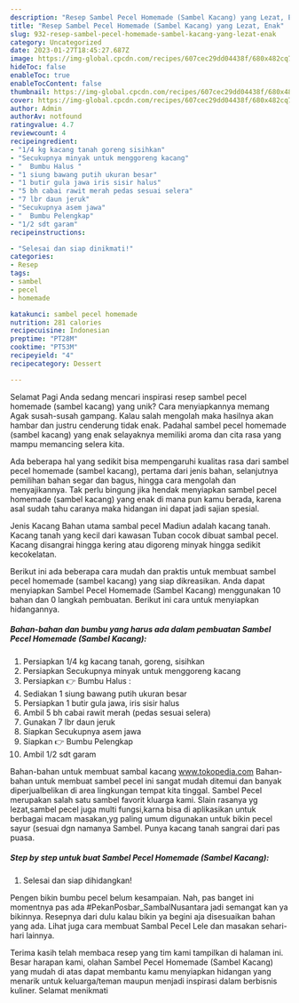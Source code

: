 ```yaml
---
description: "Resep Sambel Pecel Homemade (Sambel Kacang) yang Lezat, Enak"
title: "Resep Sambel Pecel Homemade (Sambel Kacang) yang Lezat, Enak"
slug: 932-resep-sambel-pecel-homemade-sambel-kacang-yang-lezat-enak
category: Uncategorized
date: 2023-01-27T18:45:27.687Z
image: https://img-global.cpcdn.com/recipes/607cec29dd04438f/680x482cq70/sambel-pecel-homemade-sambel-kacang-foto-resep-utama.jpg
hideToc: false
enableToc: true
enableTocContent: false
thumbnail: https://img-global.cpcdn.com/recipes/607cec29dd04438f/680x482cq70/sambel-pecel-homemade-sambel-kacang-foto-resep-utama.jpg
cover: https://img-global.cpcdn.com/recipes/607cec29dd04438f/680x482cq70/sambel-pecel-homemade-sambel-kacang-foto-resep-utama.jpg
author: Admin
authorAv: notfound
ratingvalue: 4.7
reviewcount: 4
recipeingredient:
- "1/4 kg kacang tanah goreng sisihkan"
- "Secukupnya minyak untuk menggoreng kacang"
- "  Bumbu Halus "
- "1 siung bawang putih ukuran besar"
- "1 butir gula jawa iris sisir halus"
- "5 bh cabai rawit merah pedas sesuai selera"
- "7 lbr daun jeruk"
- "Secukupnya asem jawa"
- "  Bumbu Pelengkap"
- "1/2 sdt garam"
recipeinstructions:

- "Selesai dan siap dinikmati!"
categories:
- Resep
tags:
- sambel
- pecel
- homemade

katakunci: sambel pecel homemade 
nutrition: 281 calories
recipecuisine: Indonesian
preptime: "PT28M"
cooktime: "PT53M"
recipeyield: "4"
recipecategory: Dessert

---
```



Selamat Pagi Anda sedang mencari inspirasi resep sambel pecel homemade (sambel kacang) yang unik? Cara menyiapkannya memang Agak susah-susah gampang. Kalau salah mengolah maka hasilnya akan hambar dan justru cenderung tidak enak. Padahal sambel pecel homemade (sambel kacang) yang enak selayaknya memiliki aroma dan cita rasa yang mampu memancing selera kita.


Ada beberapa hal yang sedikit bisa mempengaruhi kualitas rasa dari sambel pecel homemade (sambel kacang), pertama dari jenis bahan, selanjutnya pemilihan bahan segar dan bagus, hingga cara mengolah dan menyajikannya. Tak perlu bingung jika hendak menyiapkan sambel pecel homemade (sambel kacang) yang enak di mana pun kamu berada, karena asal sudah tahu caranya maka hidangan ini dapat jadi sajian spesial.

Jenis Kacang Bahan utama sambal pecel Madiun adalah kacang tanah. Kacang tanah yang kecil dari kawasan Tuban cocok dibuat sambal pecel. Kacang disangrai hingga kering atau digoreng minyak hingga sedikit kecokelatan.


Berikut ini ada beberapa cara mudah dan praktis untuk membuat sambel pecel homemade (sambel kacang) yang siap dikreasikan. Anda dapat menyiapkan Sambel Pecel Homemade (Sambel Kacang) menggunakan 10 bahan dan 0 langkah pembuatan. Berikut ini cara untuk menyiapkan hidangannya.

<!--inarticleads1-->

##### Bahan-bahan dan bumbu yang harus ada dalam pembuatan Sambel Pecel Homemade (Sambel Kacang):

1. Persiapkan 1/4 kg kacang tanah, goreng, sisihkan
1. Persiapkan Secukupnya minyak untuk menggoreng kacang
1. Persiapkan  👉 Bumbu Halus :
1. Sediakan 1 siung bawang putih ukuran besar
1. Persiapkan 1 butir gula jawa, iris sisir halus
1. Ambil 5 bh cabai rawit merah (pedas sesuai selera)
1. Gunakan 7 lbr daun jeruk
1. Siapkan Secukupnya asem jawa
1. Siapkan  👉 Bumbu Pelengkap
1. Ambil 1/2 sdt garam


Bahan-bahan untuk membuat sambal kacang www.tokopedia.com Bahan-bahan untuk membuat sambel pecel ini sangat mudah ditemui dan banyak diperjualbelikan di area lingkungan tempat kita tinggal. Sambel Pecel merupakan salah satu sambel favorit kluarga kami. Slain rasanya yg lezat,sambel pecel juga multi fungsi,karna bisa di aplikasikan untuk berbagai macam masakan,yg paling umum digunakan untuk bikin pecel sayur (sesuai dgn namanya Sambel. Punya kacang tanah sangrai dari pas puasa. 

<!--inarticleads2-->

##### Step by step untuk buat Sambel Pecel Homemade (Sambel Kacang):


1. Selesai dan siap dihidangkan!

Pengen bikin bumbu pecel belum kesampaian. Nah, pas banget ini momentnya pas ada #PekanPosbar_SambalNusantara jadi semangat kan ya bikinnya. Resepnya dari dulu kalau bikin ya begini aja disesuaikan bahan yang ada. Lihat juga cara membuat Sambal Pecel Lele dan masakan sehari-hari lainnya. 

Terima kasih telah membaca resep yang tim kami tampilkan di halaman ini. Besar harapan kami, olahan Sambel Pecel Homemade (Sambel Kacang) yang mudah di atas dapat membantu kamu menyiapkan hidangan yang menarik untuk keluarga/teman maupun menjadi inspirasi dalam berbisnis kuliner. Selamat menikmati
